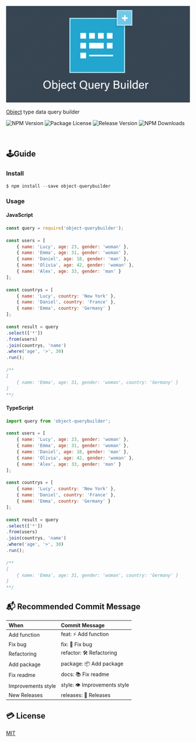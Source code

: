 <img src='https://github.com/ljlm0402/object-querybuilder/raw/images/logo.png' border='0' alt='logo' />

[Object](https://developer.mozilla.org/ko/docs/Web/JavaScript/Reference/Global_Objects/Object) type data query builder

<img src="https://img.shields.io/npm/v/object-querybuilder.svg" alt="NPM Version" /> <img src="https://img.shields.io/npm/l/object-querybuilder.svg" alt="Package License" /> <img src="https://img.shields.io/github/v/release/ljlm0402/object-querybuilder" alt="Release Version" /> <img src="https://img.shields.io/npm/dm/object-querybuilder.svg" alt="NPM Downloads" />

<br />

## 🕹Guide

### Install

```js
$ npm install --save object-querybuilder
```

### Usage

#### JavaScript

```js
const query = require('object-querybuilder');

const users = [
    { name: 'Lucy', age: 23, gender: 'woman' },
    { name: 'Emma', age: 31, gender: 'woman' },
    { name: 'Daniel', age: 18, gender: 'man' },
    { name: 'Olivia', age: 42, gender: 'woman' },
    { name: 'Alex', age: 33, gender: 'man' }
];

const countrys = [
    { name: 'Lucy', country: 'New York' },
    { name: 'Daniel', country: 'France' },
    { name: 'Emma', country: 'Germany' }
];

const result = query
.select(['*'])
.from(users)
.join(countrys, 'name')
.where('age', '>', 30)
.run();

/**
[ 
    { name: 'Emma', age: 31, gender: 'woman', country: 'Germany' } 
]
**/
```

#### TypeScript

```js
import query from 'object-querybuilder';

const users = [
    { name: 'Lucy', age: 23, gender: 'woman' },
    { name: 'Emma', age: 31, gender: 'woman' },
    { name: 'Daniel', age: 18, gender: 'man' },
    { name: 'Olivia', age: 42, gender: 'woman' },
    { name: 'Alex', age: 33, gender: 'man' }
];

const countrys = [
    { name: 'Lucy', country: 'New York' },
    { name: 'Daniel', country: 'France' },
    { name: 'Emma', country: 'Germany' }
];

const result = query
.select(['*'])
.from(users)
.join(countrys, 'name')
.where('age', '>', 30)
.run();

/**
[ 
    { name: 'Emma', age: 31, gender: 'woman', country: 'Germany' } 
]
**/
```

## 📬 Recommended Commit Message

|  When |  Commit Message  |
|:--------|:-----------|
| Add function | feat: ⚡️ Add function |
| Fix bug | fix: 🐞 Fix bug |
| Refactoring | refactor: 🛠 Refactoring |
| Add package | package: 📦 Add package |
| Fix readme | docs: 📚 Fix readme |
| Improvements style | style: 👁 Improvements style |
| New Releases | releases: 🎉 Releases |

## 💳 License

[MIT](LICENSE)
